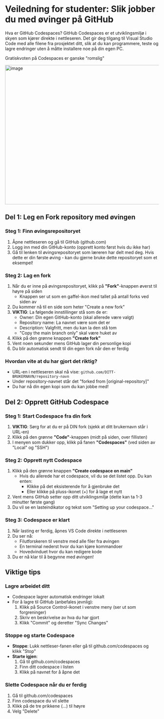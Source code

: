 # Veiledning for studenter: Slik jobber du med øvinger på GitHub

Hva er GitHub Codespaces?
GitHub Codespaces er et utviklingsmiljø i skyen som kjører direkte i nettleseren. Det gir deg tilgang til Visual Studio Code med alle filene 
fra prosjektet ditt, slik at du kan programmere, teste og lagre endringer uten å måtte installere noe på din egen PC.

Gratiskvoten på Codespaces er ganske "romslig" 

<img width="813" height="455" alt="image" src="https://github.com/user-attachments/assets/28cbcbd5-dfc1-43fb-8c41-76b5a98ea1a3" />

## Del 1: Leg en Fork repository med øvingen

### Steg 1: Finn øvingsrepositoryet
1. Åpne nettleseren og gå til GitHub (github.com)
2. Logg inn med din GitHub-konto (opprett konto først hvis du ikke har)
3. Gå til lenken til øvingsrepositoryet som læreren har delt med deg. Hvis dette er din første øving - kan du gjerne bruke dette repositoryet som et eksempel!

### Steg 2: Lag en fork
1. Når du er inne på øvingsrepositoryet, klikk på **"Fork"**-knappen øverst til høyre på siden
   - Knappen ser ut som en gaffel-ikon med tallet på antall forks ved siden av
2. Du kommer nå til en side som heter "Create a new fork"
3. **VIKTIG**: La følgende innstillinger stå som de er:
   - Owner: Din egen GitHub-konto (skal allerede være valgt)
   - Repository name: La navnet være som det er
   - Description: Valgfritt, men du kan la den stå tom
   - "Copy the main branch only" skal være huket av
4. Klikk på den grønne knappen **"Create fork"**
5. Vent noen sekunder mens GitHub lager din personlige kopi
6. Du blir automatisk sendt til din egen fork når den er ferdig

### Hvordan vite at du har gjort det riktig?
- URL-en i nettleseren skal nå vise: `github.com/DITT-BRUKERNAVN/repository-navn`
- Under repository-navnet står det "forked from [original-repository]"
- Du har nå din egen kopi som du kan jobbe med!

## Del 2: Opprett GitHub Codespace

### Steg 1: Start Codespace fra din fork
1. **VIKTIG**: Sørg for at du er på DIN fork (sjekk at ditt brukernavn står i URL-en)
2. Klikk på den grønne **"Code"**-knappen (midt på siden, over fillisten)
3. I menyen som dukker opp, klikk på fanen **"Codespaces"** (ved siden av "Local" og "SSH")

### Steg 2: Opprett nytt Codespace
1. Klikk på den grønne knappen **"Create codespace on main"**
   - Hvis du allerede har et codespace, vil du se det listet opp. Du kan enten:
     - Klikke på det eksisterende for å gjenbruke det
     - Eller klikke på pluss-ikonet (+) for å lage et nytt
2. Vent mens GitHub setter opp ditt utviklingsmiljø (dette kan ta 1-3 minutter første gang)
3. Du vil se en lasteindikator og tekst som "Setting up your codespace..."

### Steg 3: Codespace er klart
1. Når lasting er ferdig, åpnes VS Code direkte i nettleseren
2. Du ser nå:
   - Filutforskeren til venstre med alle filer fra øvingen
   - En terminal nederst hvor du kan kjøre kommandoer
   - Hovedvinduet hvor du kan redigere kode
3. Du er nå klar til å begynne med øvingen!

## Viktige tips

### Lagre arbeidet ditt
- Codespace lagrer automatisk endringer lokalt
- For å lagre til GitHub (anbefales jevnlig):
  1. Klikk på Source Control-ikonet i venstre meny (ser ut som forgreninger)
  2. Skriv en beskrivelse av hva du har gjort
  3. Klikk "Commit" og deretter "Sync Changes"

### Stoppe og starte Codespace
- **Stoppe**: Lukk nettleser-fanen eller gå til github.com/codespaces og klikk "Stop"
- **Starte igjen**: 
  1. Gå til github.com/codespaces
  2. Finn ditt codespace i listen
  3. Klikk på navnet for å åpne det

### Slette Codespace når du er ferdig
1. Gå til github.com/codespaces
2. Finn codespace du vil slette
3. Klikk på de tre prikkene (...) til høyre
4. Velg "Delete"
